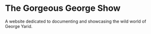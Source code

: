 # The Gorgeous George Show

A website dedicated to documenting and showcasing the wild world of George Yarid.
